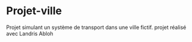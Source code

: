 # Projet-ville
Projet simulant un système de transport dans une ville fictif. projet réalisé avec Landris Abloh 
